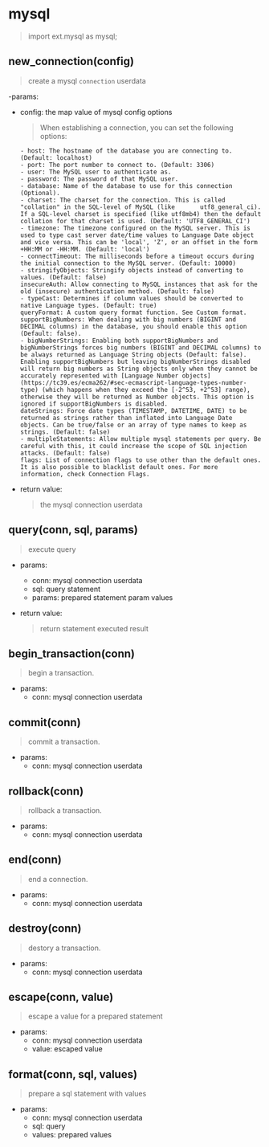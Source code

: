 
# mysql
> import ext.mysql as mysql;


## new_connection(config)
>  create a mysql `connection` userdata

-params:
  - config: the map value of mysql config options
      > When establishing a connection, you can set the following options:

        - host: The hostname of the database you are connecting to. (Default: localhost)
        - port: The port number to connect to. (Default: 3306)
        - user: The MySQL user to authenticate as.
        - password: The password of that MySQL user.
        - database: Name of the database to use for this connection (Optional).
        - charset: The charset for the connection. This is called "collation" in the SQL-level of MySQL (like       utf8_general_ci). If a SQL-level charset is specified (like utf8mb4) then the default collation for that charset is used. (Default: 'UTF8_GENERAL_CI')
        - timezone: The timezone configured on the MySQL server. This is used to type cast server date/time values to Language Date object and vice versa. This can be 'local', 'Z', or an offset in the form +HH:MM or -HH:MM. (Default: 'local')
        - connectTimeout: The milliseconds before a timeout occurs during the initial connection to the MySQL server. (Default: 10000)
        - stringifyObjects: Stringify objects instead of converting to values. (Default: false)
        insecureAuth: Allow connecting to MySQL instances that ask for the old (insecure) authentication method. (Default: false)
        - typeCast: Determines if column values should be converted to native Language types. (Default: true)
        queryFormat: A custom query format function. See Custom format.
        supportBigNumbers: When dealing with big numbers (BIGINT and DECIMAL columns) in the database, you should enable this option (Default: false).
        - bigNumberStrings: Enabling both supportBigNumbers and bigNumberStrings forces big numbers (BIGINT and DECIMAL columns) to be always returned as Language String objects (Default: false). Enabling supportBigNumbers but leaving bigNumberStrings disabled will return big numbers as String objects only when they cannot be accurately represented with [Language Number objects] (https://tc39.es/ecma262/#sec-ecmascript-language-types-number-type) (which happens when they exceed the [-2^53, +2^53] range), otherwise they will be returned as Number objects. This option is ignored if supportBigNumbers is disabled.
        dateStrings: Force date types (TIMESTAMP, DATETIME, DATE) to be returned as strings rather than inflated into Language Date objects. Can be true/false or an array of type names to keep as strings. (Default: false)
        - multipleStatements: Allow multiple mysql statements per query. Be careful with this, it could increase the scope of SQL injection attacks. (Default: false)
        flags: List of connection flags to use other than the default ones. It is also possible to blacklist default ones. For more information, check Connection Flags.
        

- return value:
  > the mysql connection userdata

## query(conn, sql, params)
  > execute query

  - params:
    - conn: mysql connection userdata
    - sql: query statement
    - params: prepared statement param values

  - return value:
    > return statement executed result

## begin_transaction(conn)
  > begin a transaction.

  - params:
    - conn: mysql connection userdata

## commit(conn)
  > commit a transaction.

  - params:
    - conn: mysql connection userdata

## rollback(conn)
  > rollback a transaction.

  - params:
    - conn: mysql connection userdata

## end(conn)
  > end a connection.

  - params:
    - conn: mysql connection userdata

## destroy(conn)
  > destory a transaction.

  - params:
    - conn: mysql connection userdata

## escape(conn, value)
  > escape a value for a prepared statement

  - params:
    - conn: mysql connection userdata
    - value: escaped value

## format(conn, sql, values)
  > prepare a sql statement with values

  - params:
    - conn: mysql connection userdata
    - sql: query
    - values: prepared values